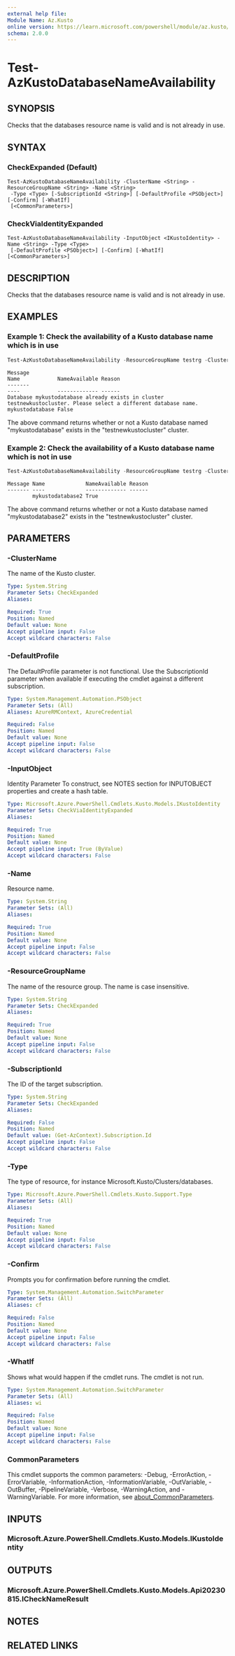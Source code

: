 ```yaml
---
external help file:
Module Name: Az.Kusto
online version: https://learn.microsoft.com/powershell/module/az.kusto/test-azkustodatabasenameavailability
schema: 2.0.0
---
```


# Test-AzKustoDatabaseNameAvailability

## SYNOPSIS
Checks that the databases resource name is valid and is not already in use.

## SYNTAX

### CheckExpanded (Default)
```
Test-AzKustoDatabaseNameAvailability -ClusterName <String> -ResourceGroupName <String> -Name <String>
 -Type <Type> [-SubscriptionId <String>] [-DefaultProfile <PSObject>] [-Confirm] [-WhatIf]
 [<CommonParameters>]
```

### CheckViaIdentityExpanded
```
Test-AzKustoDatabaseNameAvailability -InputObject <IKustoIdentity> -Name <String> -Type <Type>
 [-DefaultProfile <PSObject>] [-Confirm] [-WhatIf] [<CommonParameters>]
```

## DESCRIPTION
Checks that the databases resource name is valid and is not already in use.

## EXAMPLES

### Example 1: Check the availability of a Kusto database name which is in use
```powershell
Test-AzKustoDatabaseNameAvailability -ResourceGroupName testrg -ClusterName testnewkustocluster -Name mykustodatabase -Type Microsoft.Kusto/Clusters/Databases
```

```output
Message                                                                                                          Name            NameAvailable Reason
-------                                                                                                          ----            ------------- ------
Database mykustodatabase already exists in cluster testnewkustocluster. Please select a different database name. mykustodatabase False
```

The above command returns whether or not a Kusto database named "mykustodatabase" exists in the "testnewkustocluster" cluster.

### Example 2: Check the availability of a Kusto database name which is not in use
```powershell
Test-AzKustoDatabaseNameAvailability -ResourceGroupName testrg -ClusterName testnewkustocluster -Name mykustodatabase2 -Type Microsoft.Kusto/Clusters/Databases
```

```output
Message Name             NameAvailable Reason
------- ----             ------------- ------
        mykustodatabase2 True
```

The above command returns whether or not a Kusto database named "mykustodatabase2" exists in the "testnewkustocluster" cluster.

## PARAMETERS

### -ClusterName
The name of the Kusto cluster.

```yaml
Type: System.String
Parameter Sets: CheckExpanded
Aliases:

Required: True
Position: Named
Default value: None
Accept pipeline input: False
Accept wildcard characters: False
```

### -DefaultProfile
The DefaultProfile parameter is not functional.
Use the SubscriptionId parameter when available if executing the cmdlet against a different subscription.

```yaml
Type: System.Management.Automation.PSObject
Parameter Sets: (All)
Aliases: AzureRMContext, AzureCredential

Required: False
Position: Named
Default value: None
Accept pipeline input: False
Accept wildcard characters: False
```

### -InputObject
Identity Parameter
To construct, see NOTES section for INPUTOBJECT properties and create a hash table.

```yaml
Type: Microsoft.Azure.PowerShell.Cmdlets.Kusto.Models.IKustoIdentity
Parameter Sets: CheckViaIdentityExpanded
Aliases:

Required: True
Position: Named
Default value: None
Accept pipeline input: True (ByValue)
Accept wildcard characters: False
```

### -Name
Resource name.

```yaml
Type: System.String
Parameter Sets: (All)
Aliases:

Required: True
Position: Named
Default value: None
Accept pipeline input: False
Accept wildcard characters: False
```

### -ResourceGroupName
The name of the resource group.
The name is case insensitive.

```yaml
Type: System.String
Parameter Sets: CheckExpanded
Aliases:

Required: True
Position: Named
Default value: None
Accept pipeline input: False
Accept wildcard characters: False
```

### -SubscriptionId
The ID of the target subscription.

```yaml
Type: System.String
Parameter Sets: CheckExpanded
Aliases:

Required: False
Position: Named
Default value: (Get-AzContext).Subscription.Id
Accept pipeline input: False
Accept wildcard characters: False
```

### -Type
The type of resource, for instance Microsoft.Kusto/Clusters/databases.

```yaml
Type: Microsoft.Azure.PowerShell.Cmdlets.Kusto.Support.Type
Parameter Sets: (All)
Aliases:

Required: True
Position: Named
Default value: None
Accept pipeline input: False
Accept wildcard characters: False
```

### -Confirm
Prompts you for confirmation before running the cmdlet.

```yaml
Type: System.Management.Automation.SwitchParameter
Parameter Sets: (All)
Aliases: cf

Required: False
Position: Named
Default value: None
Accept pipeline input: False
Accept wildcard characters: False
```

### -WhatIf
Shows what would happen if the cmdlet runs.
The cmdlet is not run.

```yaml
Type: System.Management.Automation.SwitchParameter
Parameter Sets: (All)
Aliases: wi

Required: False
Position: Named
Default value: None
Accept pipeline input: False
Accept wildcard characters: False
```

### CommonParameters
This cmdlet supports the common parameters: -Debug, -ErrorAction, -ErrorVariable, -InformationAction, -InformationVariable, -OutVariable, -OutBuffer, -PipelineVariable, -Verbose, -WarningAction, and -WarningVariable. For more information, see [about_CommonParameters](http://go.microsoft.com/fwlink/?LinkID=113216).

## INPUTS

### Microsoft.Azure.PowerShell.Cmdlets.Kusto.Models.IKustoIdentity

## OUTPUTS

### Microsoft.Azure.PowerShell.Cmdlets.Kusto.Models.Api20230815.ICheckNameResult

## NOTES

## RELATED LINKS

